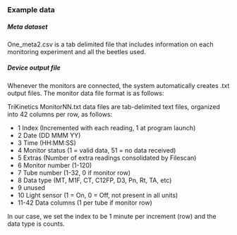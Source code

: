### Example data

##### Meta dataset
One_meta2.csv is a tab delimited file that includes information on each monitoring experiment and all the beetles used.

##### Device output file
Whenever the monitors are connected, the system automatically creates .txt output files. 
The monitor data file format is as follows:

TriKinetics MonitorNN.txt data files are tab-delimited text files, organized into 42 columns per row, as follows:
- 1 Index (Incremented with each reading, 1 at program launch)
- 2 Date (DD MMM YY)
- 3 Time (HH:MM:SS)
- 4 Monitor status (1 = valid data, 51 = no data received)
- 5 Extras (Number of extra readings consolidated by Filescan)
- 6 Monitor number (1-120)
- 7 Tube number (1-32, 0 if monitor row)
- 8 Data type (MT, M1F, CT, C12FP, D3, Pn, Rt, TA, etc)
- 9 unused
- 10 Light sensor (1 = On, 0 = Off, not present in all units)
- 11-42 Data columns (1 per tube if monitor row)

In our case, we set the index to be 1 minute per increment (row) and the data type is counts.
